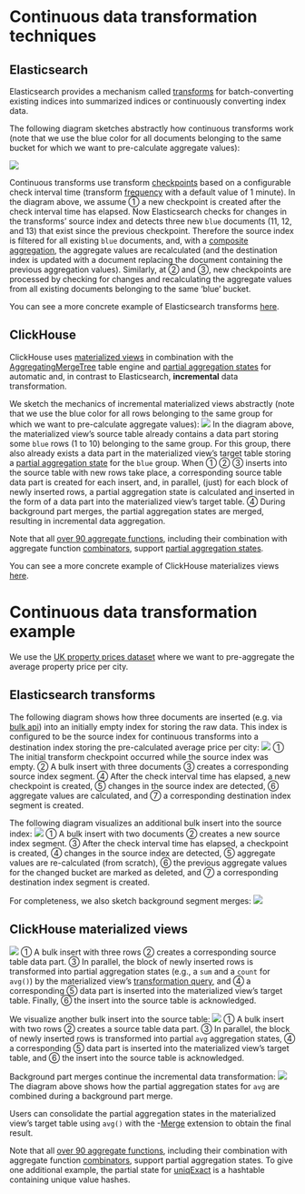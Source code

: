 # Continuous data transformation techniques

## Elasticsearch

Elasticsearch provides a mechanism called [transforms](https://www.elastic.co/guide/en/elasticsearch/reference/current/transforms.html) for batch-converting existing indices into summarized indices or continuously converting index data.   

The following diagram sketches abstractly how continuous transforms work (note that we use the blue color for all documents belonging to the same bucket for which we want to pre-calculate aggregate values): 

![](es-transforms.png)

Continuous transforms use transform [checkpoints](https://www.elastic.co/guide/en/elasticsearch/reference/current/transform-checkpoints.html) based on a configurable check interval time (transform [frequency](https://www.elastic.co/guide/en/elasticsearch/reference/current/put-transform.html) with a default value of 1 minute). In the diagram above, we assume ① a new checkpoint is created after the check interval time has elapsed. Now Elasticsearch checks for changes in the transforms’ source index and detects three new `blue` documents (11, 12, and 13) that exist since the previous checkpoint. Therefore the source index is filtered for all existing `blue` documents, and, with a [composite aggregation](https://www.elastic.co/guide/en/elasticsearch/reference/current/search-aggregations-bucket-composite-aggregation.html), the aggregate values are recalculated (and the destination index is updated with a document replacing the document containing the previous aggregation values). Similarly, at ② and ③, new checkpoints are processed by checking for changes and recalculating the aggregate values from all existing documents belonging to the same ‘blue’ bucket.

You can see a more concrete example of Elasticsearch transforms [here](./README.md#elasticsearch-transforms). 


## ClickHouse

ClickHouse uses [materialized views](https://clickhouse.com/docs/en/guides/developer/cascading-materialized-views) in combination with the [AggregatingMergeTree](https://clickhouse.com/docs/en/engines/table-engines/mergetree-family/aggregatingmergetree#aggregatingmergetree) table engine and [partial aggregation states](https://clickhouse.com/docs/en/sql-reference/data-types/aggregatefunction) for automatic and, in contrast to Elasticsearch, **incremental** data transformation.  

We sketch the mechanics of incremental materialized views abstractly (note that we use the blue color for all rows belonging to the same group for which we want to pre-calculate aggregate values): 
![](ch-mvs.png)
In the diagram above, the materialized view’s source table already contains a data part storing some `blue` rows (1 to 10) belonging to the same group. For this group, there also already exists a data part in the materialized view’s target table storing a [partial aggregation state](https://www.youtube.com/watch?v=QDAJTKZT8y4) for the `blue` group. When ① ② ③ inserts into the source table with new rows take place, a corresponding source table data part is created for each insert, and, in parallel, (just) for each block of newly inserted rows, a partial aggregation state is calculated and inserted in the form of a data part into the materialized view’s target table. ④ During background part merges, the partial aggregation states are merged, resulting in incremental data aggregation. 

Note that all [over 90 aggregate functions](https://clickhouse.com/docs/en/sql-reference/aggregate-functions/reference), including their combination with aggregate function [combinators](https://www.youtube.com/watch?v=7ApwD0cfAFI), support [partial aggregation states](https://clickhouse.com/docs/en/sql-reference/data-types/aggregatefunction). 

You can see a more concrete example of ClickHouse materializes views [here](./README.md#clickhouse-materialized-views). 




# Continuous data transformation example

We use the [UK property prices dataset](https://clickhouse.com/docs/en/getting-started/example-datasets/uk-price-paid) where we want to pre-aggregate the average property price per city.

## Elasticsearch transforms

The following diagram shows how three documents are inserted (e.g. via [bulk api](https://www.elastic.co/guide/en/elasticsearch/reference/current/docs-bulk.html)) into an initially empty index for storing the raw data. This index is configured to be the source index for continuous transforms into a destination index storing the pre-calculated average price per city:
![](es_01.png)
① The initial transform checkpoint occurred while the source index was empty. ② A bulk insert with three documents ③ creates a corresponding source index segment. ④ After the check interval time has elapsed, a new checkpoint is created, ⑤ changes in the source index are detected, ⑥ aggregate values are calculated, and ⑦ a corresponding destination index segment is created.

The following diagram visualizes an additional bulk insert into the source index:
![](es_02.png)
① A bulk insert with two documents ② creates a new source index segment. ③ After the check interval time has elapsed, a checkpoint is created, ④ changes in the source index are detected, ⑤ aggregate values are re-calculated (from scratch), ⑥ the previous aggregate values for the changed bucket are marked as deleted, and ⑦ a corresponding destination index segment is created.

For completeness, we also sketch background segment merges:
![](es_03.png)

## ClickHouse materialized views
![](ch_01.png)
① A bulk insert with three rows ② creates a corresponding source table data part. ③ In parallel, the block of newly inserted rows is transformed into partial aggregation states (e.g., a `sum` and a `count` for `avg()`) by the materialized view’s [transformation query](https://www.youtube.com/watch?v=QDAJTKZT8y4), and ④ a corresponding ⑤ data part is inserted into the materialized view’s target table. Finally, ⑥ the insert into the source table is acknowledged.

We visualize another bulk insert into the source table:
![](ch_02.png)
① A bulk insert with two rows ② creates a source table data part. ③ In parallel, the block of newly inserted rows is transformed into partial `avg` aggregation states,  ④ a corresponding ⑤ data part is inserted into the materialized view’s target table, and ⑥ the insert into the source table is acknowledged.

Background part merges continue the incremental data transformation:
![](ch_03.png)
The diagram above shows how the partial aggregation states for `avg` are combined during a background part merge.

Users can consolidate the partial aggregation states in the materialized view’s target table using `avg()` with the -[Merge](https://clickhouse.com/docs/en/sql-reference/aggregate-functions/combinators#-merge) extension to obtain the final result.

Note that all [over 90 aggregate functions](https://clickhouse.com/docs/en/sql-reference/aggregate-functions/reference), including their combination with aggregate function [combinators](https://www.youtube.com/watch?v=7ApwD0cfAFI), support partial aggregation states. To give one additional example, the partial state for [uniqExact](https://clickhouse.com/docs/en/sql-reference/aggregate-functions/reference/uniqexact) is a hashtable containing unique value hashes.